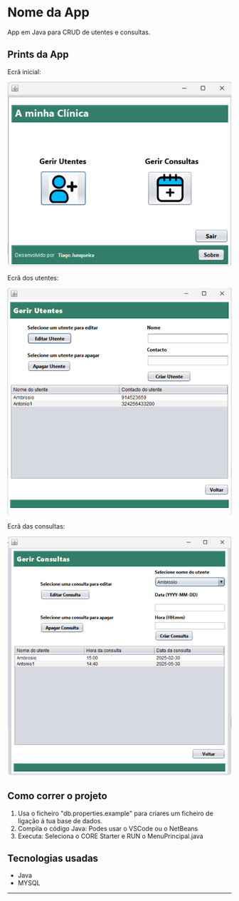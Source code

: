 # Nome da App

App em Java para CRUD de utentes e consultas.

## Prints da App

Ecrã inicial: 

![Ecrã principal](./imagens/ecra_inicial.png)

Ecrã dos utentes:

![Ecrã dos utentes](./imagens/ecra_utentes.png)

Ecrã das consultas:

![Ecrã das consultas](./imagens/ecra_consultas.png)

## Como correr o projeto
1. Usa o ficheiro "db.properties.example" para criares um ficheiro de ligação á tua base de dados.
2. Compila o código Java:
   Podes usar o VSCode ou o NetBeans
3. Executa:
   Seleciona o CORE Starter e RUN o MenuPrincipal.java

## Tecnologias usadas

- Java
- MYSQL

---
